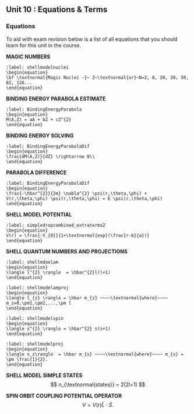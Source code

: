 ## Unit 10 : Equations & Terms

### Equations
To aid with exam revision below is a list of all equations that you should learn for this unit in the course.

**MAGIC NUMBERS**
```{math}
:label: shellmodelnuclei
\begin{equation}
\bf \textnormal{Magic Nuclei -}~ Z~\textnormal{or}~N=2, 8, 20, 28, 50, 82, 126...
\end{equation}
```

**BINDING ENERGY PARABOLA ESTIMATE**
```{math}
:label: BindingEnergyParabola
\begin{equation}
M(A,Z) = aA + bZ + cZ^{2}
\end{equation}
```

**BINDING ENERGY SOLVING**

```{math}
:label: BindingEnergyParabolaDif
\begin{equation}
\frac{dM(A,Z)}{dZ} \rightarrow 0\\
\end{equation}
```

**PARABOLA DIFFERENCE**
```{math}
:label: BindingEnergyParabolaDif
\begin{equation}
\frac{-\hbar^{2}}{2m} \nabla^{2} \psi(r,\theta,\phi) + V(r,\theta,\phi) \psi(r,\theta,\phi) = E \psi(r,\theta,\phi)
\end{equation}
```

**SHELL MODEL POTENTIAL**
```{math}
:label: simpledropcombined_extraterms2
\begin{equation}
V(r) = \frac{-V_{0}}{1+\textnormal{exp}(\frac{r-b}{a})}
\end{equation}
```


**SHELL QUANTUM NUMBERS AND PROJECTIONS**
```{math}
:label: shellmdoelam
\begin{equation}
\langle l^{2} \rangle  = \hbar^{2}l(l+1)
\end{equation}
```

```{math}
:label: shellmodelamproj
\begin{equation}
\langle l_{z} \rangle = \hbar m_{z} ~~~~\textnormal{where}~~~~ m_z=0,\pm1,\pm2,...,\pm l
\end{equation}
```


```{math}
:label: shellmodelspin
\begin{equation}
\langle s^{2} \rangle = \hbar^{2} s(s+1)
\end{equation}
```

```{math}
:label: shellmodelproj
\begin{equation}
\langle s_z\rangle  = \hbar m_{s} ~~~~\textnormal{where}~~~~ m_{s} = \pm \frac{1}{2}.
\end{equation}
```

**SHELL MODEL SIMPLE STATES**
$$
n_{\textnormal{states}} = 2(2l+1)
$$


**SPIN ORBIT COUPLING POTENTIAL OPERATOR**
$$
V=V(r) \hat{L} \cdot \hat{S}.
$$
